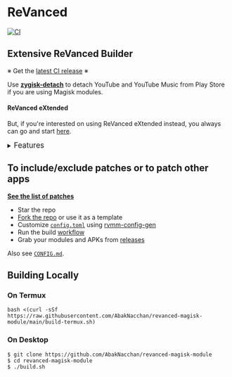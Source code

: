 # ReVanced
[![CI](https://github.com/AbakNacchan/revanced-magisk-module/actions/workflows/ci.yml/badge.svg?event=schedule)](https://github.com/AbakNacchan/revanced-magisk-module/actions/workflows/ci.yml)

## Extensive ReVanced Builder

※ Get the [latest CI release](https://github.com/AbakNacchan/revanced-magisk-module/releases) ※

Use [**zygisk-detach**](https://github.com/j-hc/zygisk-detach) to detach YouTube and YouTube Music from Play Store if you are using Magisk modules.

#### ReVanced eXtended
But, if you're interested on using ReVanced eXtended instead, you always can go and start [here](https://github.com/AbakNacchan/revanced-extended).


<details><summary><big>Features</big></summary>
<ul>
 <li>Support all present and future ReVanced apps</li>
 <li>Can build Magisk modules and non-root APKs</li>
 <li>Updated periodically with the latest versions of apps and patches</li>
 <li>Optimize APKs and modules for size</li>
 <li>Modules</li>
    <ul>
     <li>recompile invalidated odex for faster usage</li>
     <li>receive updates from Magisk app</li>
     <li>do not break safetynet or trigger root detections</li>
     <li>Installation handling for the correct version of the stock app and others</li>
     <li>support Magisk and KernelSU</li>
    </ul>
</ul>
Note that the <a href="../../actions/workflows/ci.yml">CI workflow</a> is scheduled to build the modules and APKs everyday using GitHub Actions if there is a change in ReVanced patches. You may want to disable it.
</details>

## To include/exclude patches or to patch other apps
[**See the list of patches**](https://j-hc.github.io/rvmm-config-gen/)

 * Star the repo
 * [Fork the repo](https://github.com/AbakNacchan/revanced-magisk-module/fork) or use it as a template
 * Customize [`config.toml`](./config.toml) using [rvmm-config-gen](https://j-hc.github.io/rvmm-config-gen/)
 * Run the build [workflow](../../actions/workflows/build.yml)
 * Grab your modules and APKs from [releases](../../releases)

Also see [`CONFIG.md`](./CONFIG.md).

## Building Locally
### On Termux
```console
bash <(curl -sSf https://raw.githubusercontent.com/AbakNacchan/revanced-magisk-module/main/build-termux.sh)
```

### On Desktop
```console
$ git clone https://github.com/AbakNacchan/revanced-magisk-module
$ cd revanced-magisk-module
$ ./build.sh
```
